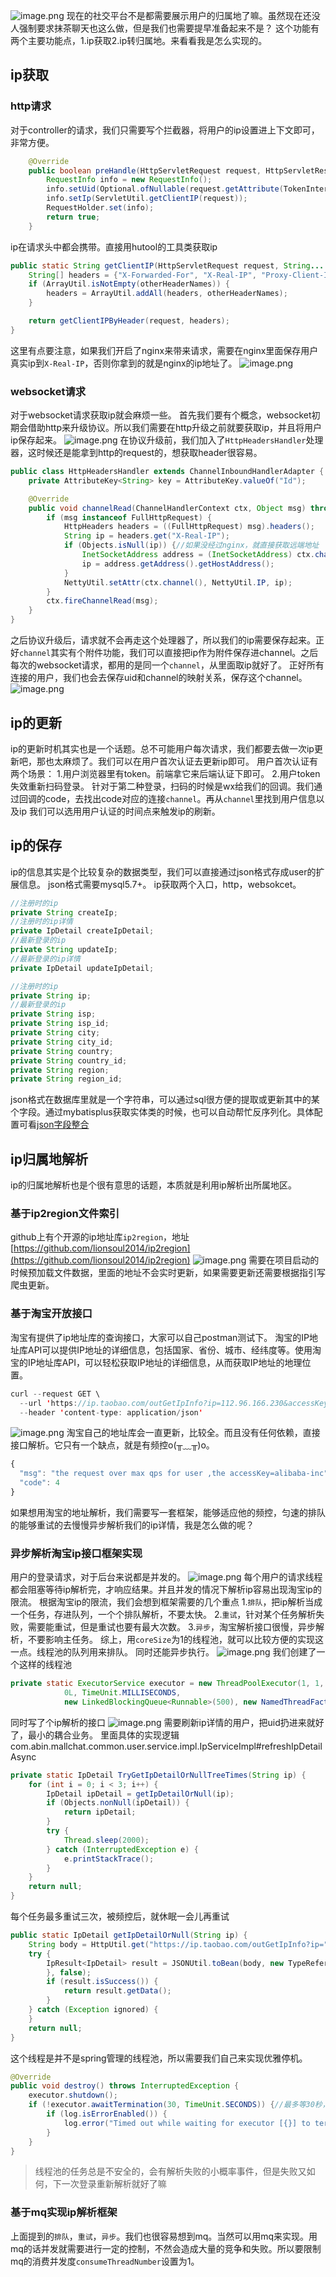 ![image.png](https://raw.githubusercontent.com/danmuking/image/main/8200e548ab5c14b42dfbc7090491609c.png)
现在的社交平台不是都需要展示用户的归属地了嘛。虽然现在还没人强制要求抹茶聊天也这么做，但是我们也需要提早准备起来不是？
这个功能有两个主要功能点，1.ip获取2.ip转归属地。来看看我是怎么实现的。
## ip获取
### http请求
对于controller的请求，我们只需要写个拦截器，将用户的ip设置进上下文即可，非常方便。
```java
    @Override
    public boolean preHandle(HttpServletRequest request, HttpServletResponse response, Object handler) throws Exception {
        RequestInfo info = new RequestInfo();
        info.setUid(Optional.ofNullable(request.getAttribute(TokenInterceptor.ATTRIBUTE_UID)).map(Object::toString).map(Long::parseLong).orElse(null));
        info.setIp(ServletUtil.getClientIP(request));
        RequestHolder.set(info);
        return true;
    }
```
ip在请求头中都会携带。直接用hutool的工具类获取ip
```java
public static String getClientIP(HttpServletRequest request, String... otherHeaderNames) {
    String[] headers = {"X-Forwarded-For", "X-Real-IP", "Proxy-Client-IP", "WL-Proxy-Client-IP", "HTTP_CLIENT_IP", "HTTP_X_FORWARDED_FOR"};
    if (ArrayUtil.isNotEmpty(otherHeaderNames)) {
        headers = ArrayUtil.addAll(headers, otherHeaderNames);
    }

    return getClientIPByHeader(request, headers);
}
```
这里有点要注意，如果我们开启了nginx来带来请求，需要在nginx里面保存用户真实ip到`X-Real-IP`，否则你拿到的就是nginx的ip地址了。
![image.png](https://raw.githubusercontent.com/danmuking/image/main/d09c674e9498bd5bf60609cd0237df08.png)
### websocket请求
对于websocket请求获取ip就会麻烦一些。
首先我们要有个概念，websocket初期会借助http来升级协议。所以我们需要在http升级之前就要获取ip，并且将用户ip保存起来。
![image.png](https://raw.githubusercontent.com/danmuking/image/main/8633e52ee1a3b40aa4bee976aefd97ce.png)
在协议升级前，我们加入了`HttpHeadersHandler`处理器，这时候还是能拿到http的request的，想获取header很容易。
```java
public class HttpHeadersHandler extends ChannelInboundHandlerAdapter {
    private AttributeKey<String> key = AttributeKey.valueOf("Id");

    @Override
    public void channelRead(ChannelHandlerContext ctx, Object msg) throws Exception {
        if (msg instanceof FullHttpRequest) {
            HttpHeaders headers = ((FullHttpRequest) msg).headers();
            String ip = headers.get("X-Real-IP");
            if (Objects.isNull(ip)) {//如果没经过nginx，就直接获取远端地址
                InetSocketAddress address = (InetSocketAddress) ctx.channel().remoteAddress();
                ip = address.getAddress().getHostAddress();
            }
            NettyUtil.setAttr(ctx.channel(), NettyUtil.IP, ip);
        }
        ctx.fireChannelRead(msg);
    }
}
```
之后协议升级后，请求就不会再走这个处理器了，所以我们的ip需要保存起来。正好`channel`其实有个附件功能，我们可以直接把ip作为附件保存进channel。之后每次的websocket请求，都用的是同一个`channel`，从里面取ip就好了。
正好所有连接的用户，我们也会去保存uid和channel的映射关系，保存这个channel。
![image.png](https://raw.githubusercontent.com/danmuking/image/main/cfbcf4f530bfcf6a71ebdf248b154966.png)
## ip的更新
ip的更新时机其实也是一个话题。总不可能用户每次请求，我们都要去做一次ip更新吧，那也太麻烦了。我们可以在用户首次认证去更新ip即可。
用户首次认证有两个场景：
1.用户浏览器里有token。前端拿它来后端认证下即可。
2.用户token失效重新扫码登录。
针对于第二种登录，扫码的时候是wx给我们的回调。我们通过回调的code，去找出code对应的连接`channel`。再从`channel`里找到用户信息以及ip
我们可以选用用户认证的时间点来触发ip的刷新。
## ip的保存
ip的信息其实是个比较复杂的数据类型，我们可以直接通过json格式存成user的扩展信息。
json格式需要mysql5.7+。
ip获取两个入口，http，websokcet。
```java
//注册时的ip
private String createIp;
//注册时的ip详情
private IpDetail createIpDetail;
//最新登录的ip
private String updateIp;
//最新登录的ip详情
private IpDetail updateIpDetail;
```
```java
//注册时的ip
private String ip;
//最新登录的ip
private String isp;
private String isp_id;
private String city;
private String city_id;
private String country;
private String country_id;
private String region;
private String region_id;
```
json格式在数据库里就是一个字符串，可以通过sql很方便的提取或更新其中的某个字段。通过mybatisplus获取实体类的时候，也可以自动帮忙反序列化。具体配置可看[json字段整合](https://www.yuque.com/snab/mallchat/ww7awri587zf2ua7)
## ip归属地解析
ip的归属地解析也是个很有意思的话题，本质就是利用ip解析出所属地区。
### 基于ip2region文件索引
github上有个开源的ip地址库`ip2region`，地址[https://github.com/lionsoul2014/ip2region](https://github.com/lionsoul2014/ip2region)
![image.png](https://raw.githubusercontent.com/danmuking/image/main/e8ddd3ea8dda3e9673cfbdff7e91a99c.png)
需要在项目启动的时候预加载文件数据，里面的地址不会实时更新，如果需要更新还需要根据指引写爬虫更新。
### 基于淘宝开放接口
淘宝有提供了ip地址库的查询接口，大家可以自己postman测试下。
淘宝的IP地址库API可以提供IP地址的详细信息，包括国家、省份、城市、经纬度等。使用淘宝的IP地址库API，可以轻松获取IP地址的详细信息，从而获取IP地址的地理位置。
```java
curl --request GET \
  --url 'https://ip.taobao.com/outGetIpInfo?ip=112.96.166.230&accessKey=alibaba-inc' \
  --header 'content-type: application/json' 
```
![image.png](https://raw.githubusercontent.com/danmuking/image/main/cf90c814284ddfd44e8296cac7e72ecb.png)
淘宝自己的地址库会一直更新，比较全。而且没有任何依赖，直接接口解析。它只有一个缺点，就是有频控o(╥﹏╥)o。
```jsx
{
  "msg": "the request over max qps for user ,the accessKey=alibaba-inc",
  "code": 4
}
```
如果想用淘宝的地址解析，我们需要写一套框架，能够适应他的频控，匀速的排队的能够重试的去慢慢异步解析我们的ip详情，我是怎么做的呢？
### 异步解析淘宝ip接口框架实现
用户的登录请求，对于后台来说都是并发的。
![image.png](https://raw.githubusercontent.com/danmuking/image/main/a1f53d60cbd79763ea75d255a406b934.png)
每个用户的请求线程都会阻塞等待ip解析完，才响应结果。并且并发的情况下解析ip容易出现淘宝ip的限流。
根据淘宝ip的限流，我们会想到框架需要的几个重点
1.`排队`，把ip解析当成一个任务，存进队列，一个个排队解析，不要太快。
2.`重试`，针对某个任务解析失败，需要能重试，但是重试也要有最大次数。
3.`异步`，淘宝解析接口很慢，异步解析，不要影响主任务。
综上，用`coreSize`为1的线程池，就可以比较方便的实现这一点。线程池的队列用来排队。
同时还能异步执行。
![image.png](https://raw.githubusercontent.com/danmuking/image/main/2eff6acbda0228639197ee88947da3f7.png)
我们创建了一个这样的线程池
```java
private static ExecutorService executor = new ThreadPoolExecutor(1, 1,
            0L, TimeUnit.MILLISECONDS,
            new LinkedBlockingQueue<Runnable>(500), new NamedThreadFactory("refresh-ipDetail", false));
```
同时写了个ip解析的接口
![image.png](https://raw.githubusercontent.com/danmuking/image/main/d30f7ce3614e29499f9da57d0e67c98a.png)
需要刷新ip详情的用户，把uid扔进来就好了，最小的耦合业务。
里面具体的实现逻辑
com.abin.mallchat.common.user.service.impl.IpServiceImpl#refreshIpDetailAsync
```java
private static IpDetail TryGetIpDetailOrNullTreeTimes(String ip) {
    for (int i = 0; i < 3; i++) {
        IpDetail ipDetail = getIpDetailOrNull(ip);
        if (Objects.nonNull(ipDetail)) {
            return ipDetail;
        }
        try {
            Thread.sleep(2000);
        } catch (InterruptedException e) {
            e.printStackTrace();
        }
    }
    return null;
}
```
每个任务最多重试三次，被频控后，就休眠一会儿再重试
```java
public static IpDetail getIpDetailOrNull(String ip) {
    String body = HttpUtil.get("https://ip.taobao.com/outGetIpInfo?ip=" + ip + "&accessKey=alibaba-inc");
    try {
        IpResult<IpDetail> result = JSONUtil.toBean(body, new TypeReference<IpResult<IpDetail>>() {
        }, false);
        if (result.isSuccess()) {
            return result.getData();
        }
    } catch (Exception ignored) {
    }
    return null;
}
```
这个线程是并不是spring管理的线程池，所以需要我们自己来实现优雅停机。
```java
@Override
public void destroy() throws InterruptedException {
    executor.shutdown();
    if (!executor.awaitTermination(30, TimeUnit.SECONDS)) {//最多等30秒，处理不完就拉倒
        if (log.isErrorEnabled()) {
            log.error("Timed out while waiting for executor [{}] to terminate", executor);
        }
    }
}
```
> 线程池的任务总是不安全的，会有解析失败的小概率事件，但是失败又如何，下一次登录重新解析就好了嘛

### 基于mq实现ip解析框架
上面提到的`排队`，`重试`，`异步`。我们也很容易想到mq。当然可以用mq来实现。用mq的话并发就需要进行一定的控制，不然会造成大量的竞争和失败。所以要限制mq的消费并发度`consumeThreadNumber`设置为1。
